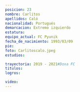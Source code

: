 ```yaml
---
posicion: 23
nombre: Carlitos
apellidos: Caló
nacionalidad: Portugués
demarcacion: Extremo izquierdo
estatura: 
equipo_actual: FC Pyunik
fecha_de_nacimiento: 1993/03/09
pie: 
foto: Carlitoscalo.jpeg
estudios:

trayectoria: 2019 - 2021#Doxa FC
titulos:
logros:

video:
---
```


